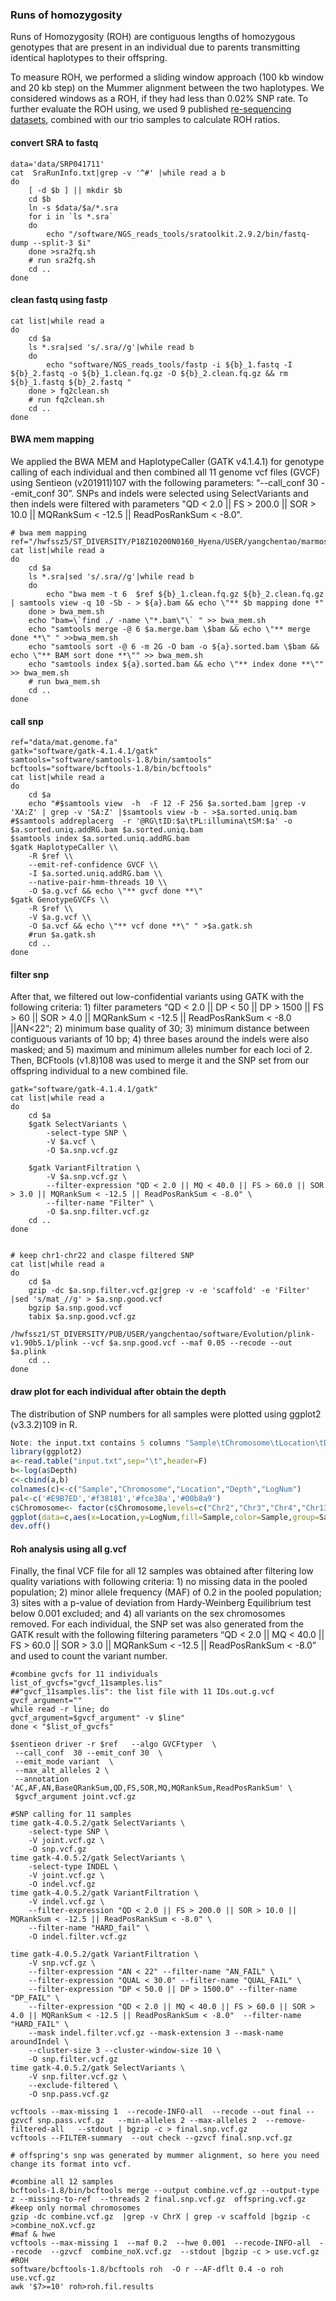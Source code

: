 ### Runs of homozygosity

Runs of Homozygosity (ROH) are contiguous lengths of homozygous genotypes that are present in an individual due to parents transmitting identical haplotypes to their offspring.

To measure ROH, we performed a sliding window approach (100 kb window and 20 kb step) on the Mummer alignment between the two haplotypes. We considered windows as a ROH, if they had less than 0.02% SNP rate. To further evaluate the ROH using, we used 9 published [re-sequencing datasets](https://www.nature.com/articles/srep16894), combined with our trio samples to calculate ROH ratios.   


#### convert SRA to fastq
```shell
data='data/SRP041711'
cat  SraRunInfo.txt|grep -v '^#' |while read a b
do
	[ -d $b ] || mkdir $b
	cd $b
	ln -s $data/$a/*.sra 
	for i in `ls *.sra`
	do
		echo "/software/NGS_reads_tools/sratoolkit.2.9.2/bin/fastq-dump --split-3 $i" 
	done >sra2fq.sh
	# run sra2fq.sh
	cd ..
done
```


#### clean fastq using fastp

```
cat list|while read a
do
	cd $a
	ls *.sra|sed 's/.sra//g'|while read b
	do
		echo "software/NGS_reads_tools/fastp -i ${b}_1.fastq -I ${b}_2.fastq -o ${b}_1.clean.fq.gz -O ${b}_2.clean.fq.gz && rm ${b}_1.fastq ${b}_2.fastq "
	done > fq2clean.sh
	# run fq2clean.sh
	cd ..
done
```

#### BWA mem mapping

We applied the BWA MEM and HaplotypeCaller (GATK v4.1.4.1) for genotype calling of each individual and then combined all 11 genome vcf files (GVCF) using Sentieon (v201911)107 with the following parameters: “--call_conf 30 --emit_conf 30”. SNPs and indels were selected using SelectVariants and then indels were filtered with parameters "QD < 2.0 || FS > 200.0 || SOR > 10.0 || MQRankSum < -12.5 || ReadPosRankSum < -8.0".

```
# bwa mem mapping
ref="/hwfssz5/ST_DIVERSITY/P18Z10200N0160_Hyena/USER/yangchentao/marmoset/0.assembly/curated/mat.genome.curated.fa"
cat list|while read a
do
	cd $a
	ls *.sra|sed 's/.sra//g'|while read b
	do
		echo "bwa mem -t 6  $ref ${b}_1.clean.fq.gz ${b}_2.clean.fq.gz | samtools view -q 10 -Sb - > ${a}.bam && echo \"** $b mapping done *"
	done > bwa_mem.sh
	echo "bam=\`find ./ -name \"*.bam\"\` " >> bwa_mem.sh
	echo "samtools merge -@ 6 $a.merge.bam \$bam && echo \"** merge done **\" " >>bwa_mem.sh
	echo "samtools sort -@ 6 -m 2G -O bam -o ${a}.sorted.bam \$bam && echo \"** BAM sort done **\"" >> bwa_mem.sh
	echo "samtools index ${a}.sorted.bam && echo \"** index done **\"" >> bwa_mem.sh
	# run bwa_mem.sh
	cd ..
done
```

#### call snp

```
ref="data/mat.genome.fa"
gatk="software/gatk-4.1.4.1/gatk"
samtools="software/samtools-1.8/bin/samtools"
bcftools="software/bcftools-1.8/bin/bcftools"
cat list|while read a
do
	cd $a
	echo "#$samtools view  -h  -F 12 -F 256 $a.sorted.bam |grep -v 'XA:Z' | grep -v 'SA:Z' |$samtools view -b - >$a.sorted.uniq.bam
#$samtools addreplacerg  -r '@RG\tID:$a\tPL:illumina\tSM:$a' -o $a.sorted.uniq.addRG.bam $a.sorted.uniq.bam
$samtools index $a.sorted.uniq.addRG.bam
$gatk HaplotypeCaller \\
	-R $ref \\
	--emit-ref-confidence GVCF \\
	-I $a.sorted.uniq.addRG.bam \\
	--native-pair-hmm-threads 10 \\
	-O $a.g.vcf && echo \"** gvcf done **\"
$gatk GenotypeGVCFs \\
	-R $ref \\
	-V $a.g.vcf \\
	-O $a.vcf && echo \"** vcf done **\" " >$a.gatk.sh
	#run $a.gatk.sh
	cd ..
done
```


#### filter snp
After that, we filtered out low-confidential variants using GATK with the following criteria: 1) filter parameters “QD < 2.0 || DP < 50 || DP > 1500 || FS > 60 || SOR > 4.0 || MQRankSum < -12.5 || ReadPosRankSum < -8.0 ||AN<22“; 2) minimum base quality of 30; 3) minimum distance between contiguous variants of 10 bp;  4) three bases around the indels were also masked; and 5) maximum and minimum alleles number for each loci of 2. Then, BCFtools (v1.8)108 was used to merge it and the SNP set from our offspring individual to a new combined file. 


```
gatk="software/gatk-4.1.4.1/gatk"
cat list|while read a
do
	cd $a
	$gatk SelectVariants \
		-select-type SNP \
		-V $a.vcf \
		-O $a.snp.vcf.gz

	$gatk VariantFiltration \
		-V $a.snp.vcf.gz \
		--filter-expression "QD < 2.0 || MQ < 40.0 || FS > 60.0 || SOR > 3.0 || MQRankSum < -12.5 || ReadPosRankSum < -8.0" \
		--filter-name "Filter" \
		-O $a.snp.filter.vcf.gz
	cd ..
done


# keep chr1-chr22 and claspe filtered SNP
cat list|while read a
do
	cd $a
	gzip -dc $a.snp.filter.vcf.gz|grep -v -e 'scaffold' -e 'Filter' |sed 's/mat_//g' > $a.snp.good.vcf
	bgzip $a.snp.good.vcf
	tabix $a.snp.good.vcf.gz
	/hwfssz1/ST_DIVERSITY/PUB/USER/yangchentao/software/Evolution/plink-v1.90b5.1/plink --vcf $a.snp.good.vcf --maf 0.05 --recode --out $a.plink
	cd ..
done

```


#### draw plot for each individual after obtain the depth
The distribution of SNP numbers for all samples were plotted using ggplot2 (v3.3.2)109 in R.
```R
Note: the input.txt contains 5 columns "Sample\tChromosome\tLocation\tDepth\tLogNum"
library(ggplot2)
a<-read.table("input.txt",sep="\t",header=F)
b<-log(a$Depth)
c<-cbind(a,b)
colnames(c)<-c("Sample","Chromosome","Location","Depth","LogNum")
pal<-c('#E9B7ED','#f38181','#fce38a','#00b8a9')
c$Chromosome<- factor(c$Chromosome,levels=c("Chr2","Chr3","Chr4","Chr13"))
ggplot(data=c,aes(x=Location,y=LogNum,fill=Sample,color=Sample,group=Sample))+geom_line()+facet_grid(Chromosome~.)+xlab("Location")+ylab("Log(Variants_Number)")+scale_size_manual(values=c(0.1, 0.1,0.1,0.1))+ scale_colour_manual(values = pal)+theme(panel.grid.major=element_blank(),panel.grid.minor=element_blank())+theme_set(theme_bw())
dev.off()
```

#### Roh analysis using all g.vcf

Finally, the final VCF file for all 12 samples was obtained after filtering low quality variations with following criteria: 1) no missing data in the pooled population; 2) minor allele frequency (MAF) of 0.2 in the pooled population; 3) sites with a p-value of deviation from Hardy-Weinberg Equilibrium test below 0.001 excluded; and 4) all variants on the sex chromosomes removed. For each individual, the SNP set was also generated from the GATK result with the following filtering parameters “QD < 2.0 || MQ < 40.0 || FS > 60.0 || SOR > 3.0 || MQRankSum < -12.5 || ReadPosRankSum < -8.0” and used to count the variant number. 

```
#combine gvcfs for 11 individuals
list_of_gvcfs="gvcf_11samples.lis"
##"gvcf_11samples.lis": the list file with 11 IDs.out.g.vcf
gvcf_argument=""
while read -r line; do
gvcf_argument=$gvcf_argument" -v $line"
done < "$list_of_gvcfs"

$sentieon driver -r $ref   --algo GVCFtyper  \
 --call_conf  30 --emit_conf 30  \
 --emit_mode variant  \
 --max_alt_alleles 2 \
 --annotation 'AC,AF,AN,BaseQRankSum,QD,FS,SOR,MQ,MQRankSum,ReadPosRankSum' \
 $gvcf_argument joint.vcf.gz

#SNP calling for 11 samples
time gatk-4.0.5.2/gatk SelectVariants \
    -select-type SNP \
    -V joint.vcf.gz \
    -O snp.vcf.gz
time gatk-4.0.5.2/gatk SelectVariants \
    -select-type INDEL \
    -V joint.vcf.gz \
    -O indel.vcf.gz
time gatk-4.0.5.2/gatk VariantFiltration \
    -V indel.vcf.gz \
    --filter-expression "QD < 2.0 || FS > 200.0 || SOR > 10.0 || MQRankSum < -12.5 || ReadPosRankSum < -8.0" \
    --filter-name "HARD_fail" \
    -O indel.filter.vcf.gz

time gatk-4.0.5.2/gatk VariantFiltration \
    -V snp.vcf.gz \
    --filter-expression "AN < 22" --filter-name "AN_FAIL" \
    --filter-expression "QUAL < 30.0" --filter-name "QUAL_FAIL" \
    --filter-expression "DP < 50.0 || DP > 1500.0" --filter-name "DP_FAIL" \
    --filter-expression "QD < 2.0 || MQ < 40.0 || FS > 60.0 || SOR > 4.0 || MQRankSum < -12.5 || ReadPosRankSum < -8.0"  --filter-name "HARD_FAIL" \
    --mask indel.filter.vcf.gz --mask-extension 3 --mask-name aroundIndel \
    --cluster-size 3 --cluster-window-size 10 \
    -O snp.filter.vcf.gz
time gatk-4.0.5.2/gatk SelectVariants \
    -V snp.filter.vcf.gz \
    --exclude-filtered \
    -O snp.pass.vcf.gz

vcftools --max-missing 1  --recode-INFO-all  --recode --out final --gzvcf snp.pass.vcf.gz   --min-alleles 2 --max-alleles 2  --remove-filtered-all   --stdout | bgzip -c > final.snp.vcf.gz
vcftools --FILTER-summary  --out check --gzvcf final.snp.vcf.gz

# offspring's snp was generated by mummer alignment, so here you need change its format into vcf.

#combine all 12 samples
bcftools-1.8/bin/bcftools merge --output combine.vcf.gz --output-type z --missing-to-ref  --threads 2 final.snp.vcf.gz  offspring.vcf.gz
#keep only normal chromosomes
gzip -dc combine.vcf.gz  |grep -v ChrX | grep -v scaffold |bgzip -c >combine_noX.vcf.gz
#maf & hwe
vcftools --max-missing 1  --maf 0.2  --hwe 0.001  --recode-INFO-all  --recode  --gzvcf  combine_noX.vcf.gz  --stdout |bgzip -c > use.vcf.gz
#ROH
software/bcftools-1.8/bcftools roh  -O r --AF-dflt 0.4 -o roh  use.vcf.gz
awk '$7>=10' roh>roh.fil.results
```
